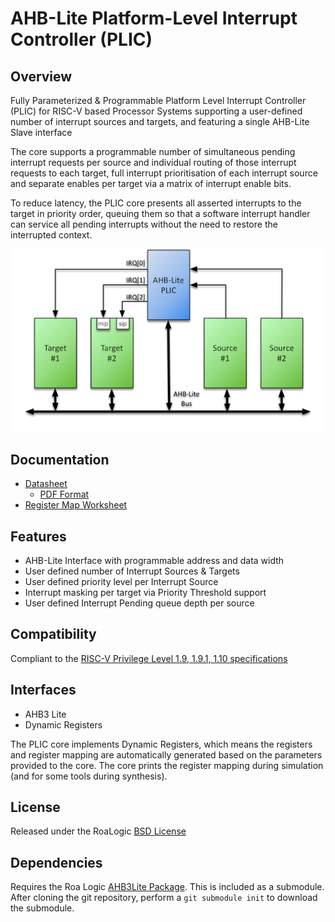 # AHB-Lite Platform-Level Interrupt Controller (PLIC)

## Overview

Fully Parameterized & Programmable Platform Level Interrupt Controller (PLIC) for RISC-V based Processor Systems supporting a user-defined number of interrupt sources and targets, and featuring a single AHB-Lite Slave interface

The core supports a programmable number of simultaneous pending interrupt requests per source and individual routing of those interrupt requests to each target, full interrupt prioritisation of each interrupt source and separate enables per target via a matrix of interrupt enable bits.

To reduce latency, the PLIC core presents all asserted interrupts to the target in priority order, queuing them so that a software interrupt handler can service all pending interrupts without the need to restore the interrupted context.

![Example PLIC System Diagram](assets/img/plic-system.png)

## Documentation

- [Datasheet](DATASHEET.md)
  - [PDF Format](docs/AHB-Lite_PLIC_Datasheet.pdf)
- [Register Map Worksheet](docs/assets/csv/RegisterMapping.xlsx)

## Features

- AHB-Lite Interface with programmable address and data width
- User defined number of Interrupt Sources & Targets
- User defined priority level per Interrupt Source
- Interrupt masking per target via Priority Threshold support
- User defined Interrupt Pending queue depth per source

## Compatibility

Compliant to the [RISC-V Privilege Level 1.9, 1.9.1, 1.10 specifications](https://github.com/riscv/riscv-isa-manual/tree/master/release)

## Interfaces

- AHB3 Lite
- Dynamic Registers

The PLIC core implements Dynamic Registers, which means the registers and register mapping are automatically generated based on the parameters provided to the core. The core prints the register mapping during simulation (and for some tools during synthesis).

## License

Released under the RoaLogic [BSD License](/LICENSE.md)

## Dependencies
Requires the Roa Logic [AHB3Lite Package](). This is included as a submodule.
After cloning the git repository, perform a `git submodule init` to download the submodule.
